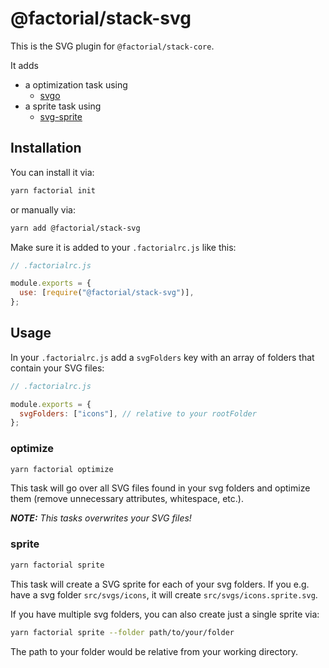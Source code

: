 # @factorial/stack-svg

This is the SVG plugin for `@factorial/stack-core`.

It adds

- a optimization task using
  - [svgo](https://www.npmjs.com/package/svgo)
- a sprite task using
  - [svg-sprite](https://www.npmjs.com/package/svg-sprite)

## Installation

You can install it via:

```bash
yarn factorial init
```

or manually via:

```bash
yarn add @factorial/stack-svg
```

Make sure it is added to your `.factorialrc.js` like this:

```js
// .factorialrc.js

module.exports = {
  use: [require("@factorial/stack-svg")],
};
```

## Usage

In your `.factorialrc.js` add a `svgFolders` key with an array of folders that contain your SVG files:

```js
// .factorialrc.js

module.exports = {
  svgFolders: ["icons"], // relative to your rootFolder
};
```

### optimize

```bash
yarn factorial optimize
```

This task will go over all SVG files found in your svg folders and optimize them (remove unnecessary attributes, whitespace, etc.).

_**NOTE:** This tasks overwrites your SVG files!_

### sprite

```bash
yarn factorial sprite
```

This task will create a SVG sprite for each of your svg folders. If you e.g. have a svg folder `src/svgs/icons`, it will create `src/svgs/icons.sprite.svg`.

If you have multiple svg folders, you can also create just a single sprite via:

```bash
yarn factorial sprite --folder path/to/your/folder
```

The path to your folder would be relative from your working directory.
